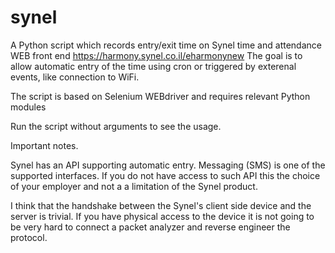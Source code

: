 # synel

A Python script which records entry/exit time on Synel time and attendance WEB front end https://harmony.synel.co.il/eharmonynew
The goal is to allow automatic entry of the time using cron or triggered by exterenal events, like connection to WiFi. 

The script is based on Selenium WEBdriver and requires relevant Python modules

Run the script without arguments to see the usage.


Important notes. 

Synel has an API supporting automatic entry. Messaging (SMS) is one of the supported interfaces. If you do not have access to such API this the choice of your employer and not a a limitation of the Synel product.  

I think that the handshake between the Synel's client side device and the server is trivial. If you have physical access to the device it is not going to be very hard to connect a packet analyzer and reverse engineer the protocol.  
